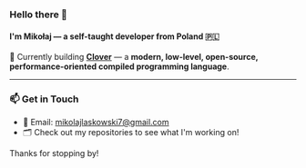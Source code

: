 ### Hello there 👋

#### I'm Mikołaj — a self-taught developer from Poland 🇵🇱

🚀 Currently building [**Clover**](https://github.com/Mikolaj-o7/cloverlang) — a **modern, low-level, open-source, performance-oriented compiled programming language**.

---

### 📫 Get in Touch

- 📧 Email: mikolajlaskowski7@gmail.com
- 🗂️ Check out my repositories to see what I'm working on!

Thanks for stopping by!
